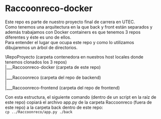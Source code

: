 # Raccoonreco-docker

Este repo es parte de nuestro proyecto final de carrera en UTEC. <br>
Como tenemos una arquitectura en la que back y front están separados y además trabajamos con Docker containers es que tenemos 3 repos diferentes y éste es uno de ellos.<br>
Para entender el lugar que ocupa este repo y como lo utilizamos dibujaremos un árbol de directorios.<br>

\\RepoProyecto (carpeta contenedora en nuestros host locales donde tenemos clonados los 3 repos)<br>
|\_\_\_Raccoonreco-docker (carpeta de este repo)<br>
|<br>
|\_\_\_Raccoonreco (carpeta del repo de backend)<br>
|<br>
|\_\_\_Raccoonreco-frontend (carpeta del repo de frontend)<br>

Con esta estructura, el siguiente comando (dentro de un script en la raíz de este repo) copiará el archivo app.py de la carpeta Raccoonreco (fuera de este repo) a la carpeta back dentro de este repo:<br>
`cp ../Raccoonreco/app.py ./back `
